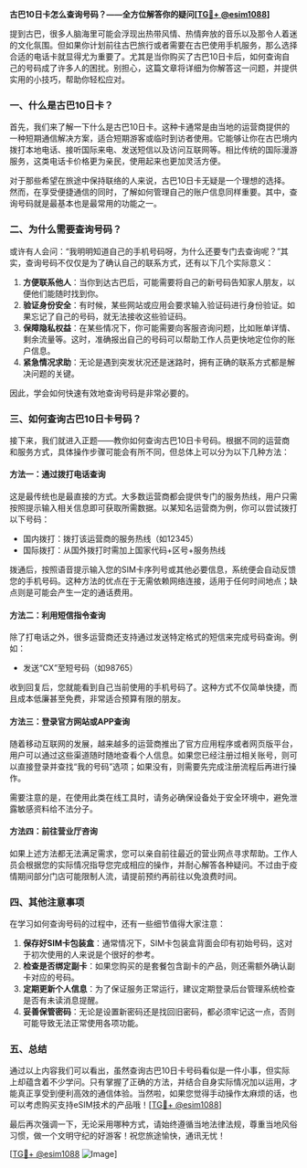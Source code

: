 **古巴10日卡怎么查询号码？——全方位解答你的疑问[[TG💪+ @esim1088](https://t.me/s/esim1088)]**

提到古巴，很多人脑海里可能会浮现出热带风情、热情奔放的音乐以及那令人着迷的文化氛围。但如果你计划前往古巴旅行或者需要在古巴使用手机服务，那么选择合适的电话卡就显得尤为重要了。尤其是当你购买了古巴10日卡后，如何查询自己的号码成了许多人的困扰。别担心，这篇文章将详细为你解答这一问题，并提供实用的小技巧，帮助你轻松应对。

### 一、什么是古巴10日卡？

首先，我们来了解一下什么是古巴10日卡。这种卡通常是由当地的运营商提供的一种短期通信解决方案，适合短期游客或临时到访者使用。它能够让你在古巴境内拨打本地电话、接听国际来电、发送短信以及访问互联网等。相比传统的国际漫游服务，这类电话卡价格更为亲民，使用起来也更加灵活方便。

对于那些希望在旅途中保持联络的人来说，古巴10日卡无疑是一个理想的选择。然而，在享受便捷通信的同时，了解如何管理自己的账户信息同样重要。其中，查询号码就是最基本也是最常用的功能之一。

### 二、为什么需要查询号码？

或许有人会问：“我明明知道自己的手机号码呀，为什么还要专门去查询呢？”其实，查询号码不仅仅是为了确认自己的联系方式，还有以下几个实际意义：

1. **方便联系他人**：当你到达古巴后，可能需要将自己的新号码告知家人朋友，以便他们能随时找到你。
2. **验证身份安全**：有时候，某些网站或应用会要求输入验证码进行身份验证。如果忘记了自己的号码，就无法接收这些验证码。
3. **保障隐私权益**：在某些情况下，你可能需要向客服咨询问题，比如账单详情、剩余流量等。这时，准确报出自己的号码可以帮助工作人员更快地定位你的账户信息。
4. **紧急情况求助**：无论是遇到突发状况还是迷路时，拥有正确的联系方式都是解决问题的关键。

因此，学会如何快速有效地查询号码是非常必要的。

### 三、如何查询古巴10日卡号码？

接下来，我们就进入正题——教你如何查询古巴10日卡号码。根据不同的运营商和服务方式，具体操作步骤可能会有所不同，但总体上可以分为以下几种方法：

#### 方法一：通过拨打电话查询

这是最传统也是最直接的方式。大多数运营商都会提供专门的服务热线，用户只需按照提示输入相关信息即可获取所需数据。以某知名运营商为例，你可以尝试拨打以下号码：

- 国内拨打：拨打该运营商的服务热线（如12345）
- 国际拨打：从国外拨打时需加上国家代码+区号+服务热线

拨通后，按照语音提示输入您的SIM卡序列号或其他必要信息，系统便会自动反馈您的手机号码。这种方法的优点在于无需依赖网络连接，适用于任何时间地点；缺点则是可能会产生一定的通话费用。

#### 方法二：利用短信指令查询

除了打电话之外，很多运营商还支持通过发送特定格式的短信来完成号码查询。例如：

- 发送“CX”至短号码（如98765）

收到回复后，您就能看到自己当前使用的手机号码了。这种方式不仅简单快捷，而且成本低廉甚至免费，非常适合预算有限的朋友。

#### 方法三：登录官方网站或APP查询

随着移动互联网的发展，越来越多的运营商推出了官方应用程序或者网页版平台，用户可以通过这些渠道随时随地查看个人信息。如果您已经注册过相关账号，则可以直接登录并查找“我的号码”选项；如果没有，则需要先完成注册流程后再进行操作。

需要注意的是，在使用此类在线工具时，请务必确保设备处于安全环境中，避免泄露敏感资料给不法分子。

#### 方法四：前往营业厅咨询

如果上述方法都无法满足需求，您可以亲自前往最近的营业网点寻求帮助。工作人员会根据您的实际情况指导您完成相应的操作，并耐心解答各种疑问。不过由于疫情期间部分门店可能限制人流，请提前预约再前往以免浪费时间。

### 四、其他注意事项

在学习如何查询号码的过程中，还有一些细节值得大家注意：

1. **保存好SIM卡包装盒**：通常情况下，SIM卡包装盒背面会印有初始号码，这对于初次使用的人来说是个很好的参考。
2. **检查是否绑定副卡**：如果您购买的是套餐包含副卡的产品，则还需额外确认副卡对应的号码。
3. **定期更新个人信息**：为了保证服务正常运行，建议定期登录后台管理系统检查是否有未读消息提醒。
4. **妥善保管密码**：无论是设置新密码还是找回旧密码，都必须牢记这一点，否则可能导致无法正常使用各项功能。

### 五、总结

通过以上内容我们可以看出，虽然查询古巴10日卡号码看似是一件小事，但实际上却蕴含着不少学问。只有掌握了正确的方法，并结合自身实际情况加以运用，才能真正享受到便利高效的通信体验。当然啦，如果您觉得手动操作太麻烦的话，也可以考虑购买支持eSIM技术的产品哦！[[TG💪+ @esim1088](https://t.me/s/esim1088)]

最后再次强调一下，无论采用哪种方式，请始终遵循当地法律法规，尊重当地风俗习惯，做一个文明守纪的好游客！祝您旅途愉快，通讯无忧！

[[TG💪+ @esim1088](https://t.me/s/esim1088) ![Image](https://i.postimg.cc/4NQfJmqS/Snipaste-2025-05-13-00-14-12.png)]